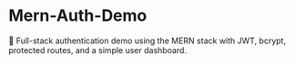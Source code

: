 # Mern-Auth-Demo
🔐 Full-stack authentication demo using the MERN stack with JWT, bcrypt, protected routes, and a simple user dashboard.
